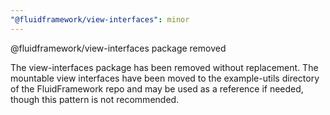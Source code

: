 ```yaml
---
"@fluidframework/view-interfaces": minor
---
```


@fluidframework/view-interfaces package removed

The view-interfaces package has been removed without replacement.  The mountable view interfaces have been moved to the example-utils directory of the FluidFramework repo and may be used as a reference if needed, though this pattern is not recommended.
